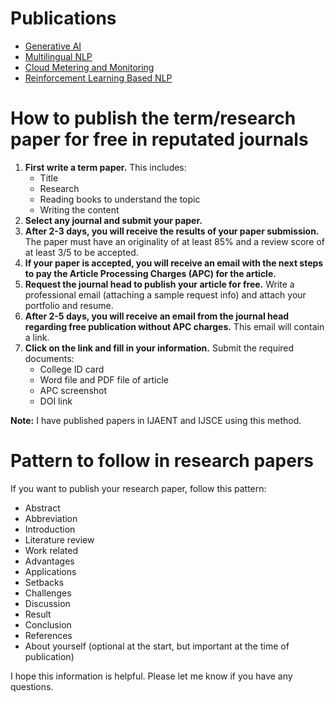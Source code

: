

# Publications

* [Generative AI](https://www.ijaent.org/portfolio-item/G04740710723/)
* [Multilingual NLP](https://www.ijaent.org/portfolio-item/E41190612523/)
* [Cloud Metering and Monitoring](https://www.ijaent.org/portfolio-item/I04750910923/)
* [Reinforcement Learning Based NLP](https://www.ijsce.org/portfolio-item/J047610101023/)

# How to publish the term/research paper for free in reputated journals

1. **First write a term paper.** This includes:
    * Title
    * Research
    * Reading books to understand the topic
    * Writing the content
2. **Select any journal and submit your paper.**
3. **After 2-3 days, you will receive the results of your paper submission.** The paper must have an originality of at least 85% and a review score of at least 3/5 to be accepted.
4. **If your paper is accepted, you will receive an email with the next steps to pay the Article Processing Charges (APC) for the article.**
5. **Request the journal head to publish your article for free.** Write a professional email (attaching a sample request info) and attach your portfolio and resume.
6. **After 2-5 days, you will receive an email from the journal head regarding free publication without APC charges.** This email will contain a link.
7. **Click on the link and fill in your information.** Submit the required documents:
    * College ID card
    * Word file and PDF file of article
    * APC screenshot
    * DOI link

**Note:** I have published papers in IJAENT and IJSCE using this method.

# Pattern to follow in research papers

If you want to publish your research paper, follow this pattern:

* Abstract
* Abbreviation
* Introduction
* Literature review
* Work related
* Advantages
* Applications
* Setbacks
* Challenges
* Discussion
* Result
* Conclusion
* References
* About yourself (optional at the start, but important at the time of publication)

I hope this information is helpful. Please let me know if you have any questions.
